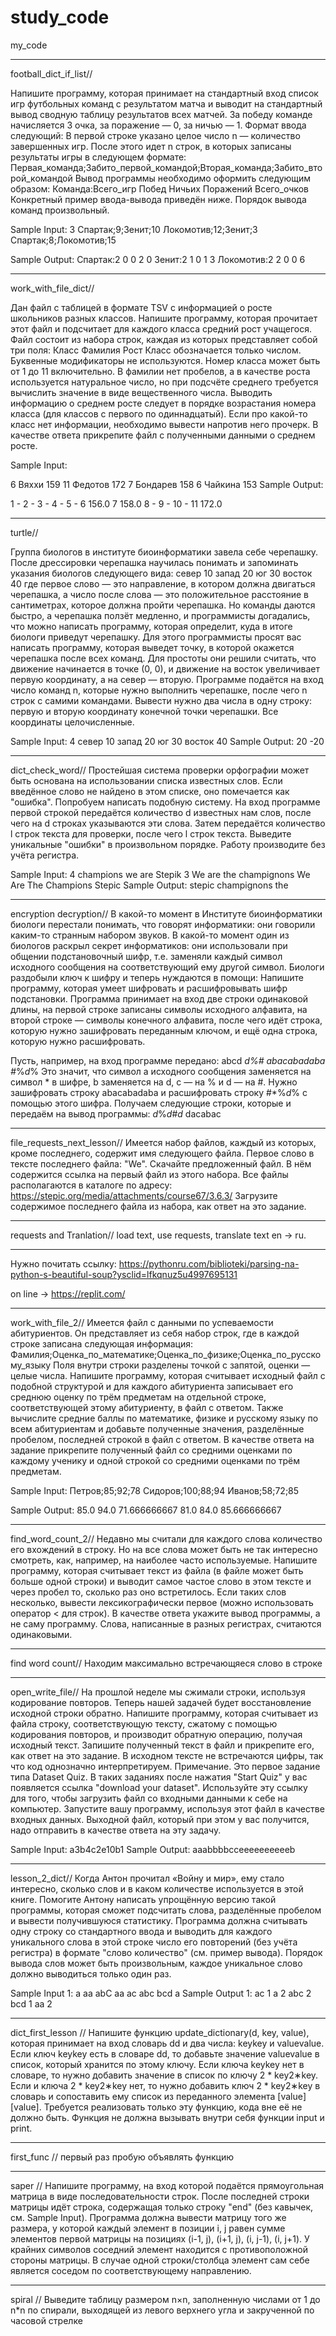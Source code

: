 # study_code
my_code

******************************
football_dict_if_list//

Напишите программу, которая принимает на стандартный вход список игр футбольных команд с результатом матча и выводит на стандартный вывод сводную таблицу результатов всех матчей.
За победу команде начисляется 3 очка, за поражение — 0, за ничью — 1.
Формат ввода следующий:
В первой строке указано целое число n — количество завершенных игр.
После этого идет n строк, в которых записаны результаты игры в следующем формате:
Первая_команда;Забито_первой_командой;Вторая_команда;Забито_второй_командой
Вывод программы необходимо оформить следующим образом:
Команда:Всего_игр Побед Ничьих Поражений Всего_очков
Конкретный пример ввода-вывода приведён ниже.
Порядок вывода команд произвольный.

Sample Input:
3
Спартак;9;Зенит;10
Локомотив;12;Зенит;3
Спартак;8;Локомотив;15

Sample Output:
Спартак:2 0 0 2 0
Зенит:2 1 0 1 3
Локомотив:2 2 0 0 6

******************************
work_with_file_dict//

Дан файл с таблицей в формате TSV с информацией о росте школьников разных классов.
Напишите программу, которая прочитает этот файл и подсчитает для каждого класса средний рост учащегося.
Файл состоит из набора строк, каждая из которых представляет собой три поля:
Класс Фамилия Рост
Класс обозначается только числом. Буквенные модификаторы не используются. Номер класса может быть от 1 до 11 включительно. В фамилии нет пробелов, а в качестве роста используется натуральное число, но при подсчёте среднего требуется вычислить значение в виде вещественного числа.
Выводить информацию о среднем росте следует в порядке возрастания номера класса (для классов с первого по одиннадцатый). Если про какой-то класс нет информации, необходимо вывести напротив него прочерк.
В качестве ответа прикрепите файл с полученными данными о среднем росте.

Sample Input:

6	Вяххи	159
11	Федотов	172
7	Бондарев	158
6	Чайкина	153
Sample Output:

1 -
2 -
3 -
4 -
5 -
6 156.0
7 158.0
8 -
9 -
10 -
11 172.0

******************************
turtle//

Группа биологов в институте биоинформатики завела себе черепашку.
После дрессировки черепашка научилась понимать и запоминать указания биологов следующего вида:
север 10
запад 20
юг 30
восток 40
где первое слово — это направление, в котором должна двигаться черепашка, а число после слова — это положительное расстояние в сантиметрах, которое должна пройти черепашка.
Но команды даются быстро, а черепашка ползёт медленно, и программисты догадались, что можно написать программу, которая определит, куда в итоге биологи приведут черепашку. Для этого программисты просят вас написать программу, которая выведет точку, в которой окажется черепашка после всех команд. Для простоты они решили считать, что движение начинается в точке (0, 0), и движение на восток увеличивает первую координату, а на север — вторую.
Программе подаётся на вход число команд n, которые нужно выполнить черепашке, после чего n строк с самими командами. Вывести нужно два числа в одну строку: первую и вторую координату конечной точки черепашки. Все координаты целочисленные.

Sample Input:
4
север 10
запад 20
юг 30
восток 40
Sample Output:
20 -20

******************************
dict_check_word//
Простейшая система проверки орфографии может быть основана на использовании списка известных слов.
Если введённое слово не найдено в этом списке, оно помечается как "ошибка".
Попробуем написать подобную систему.
На вход программе первой строкой передаётся количество d известных нам слов, после чего на d строках указываются эти слова. Затем передаётся количество l строк текста для проверки, после чего l строк текста.
Выведите уникальные "ошибки" в произвольном порядке. Работу производите без учёта регистра.

Sample Input:
4
champions
we
are
Stepik
3
We are the champignons
We Are The Champions
Stepic
Sample Output:
stepic
champignons
the

******************************
encryption decryption//
В какой-то момент в Институте биоинформатики биологи перестали понимать, что говорят информатики: они говорили каким-то странным набором звуков.
В какой-то момент один из биологов раскрыл секрет информатиков: они использовали при общении подстановочный шифр, т.е. заменяли каждый символ исходного сообщения на соответствующий ему другой символ. Биологи раздобыли ключ к шифру и теперь нуждаются в помощи:
Напишите программу, которая умеет шифровать и расшифровывать шифр подстановки. Программа принимает на вход две строки одинаковой длины, на первой строке записаны символы исходного алфавита, на второй строке — символы конечного алфавита, после чего идёт строка, которую нужно зашифровать переданным ключом, и ещё одна строка, которую нужно расшифровать.

Пусть, например, на вход программе передано:
abcd
*d%#
abacabadaba
#*%*d*%
Это значит, что символ a исходного сообщения заменяется на символ * в шифре, b заменяется на d, c — на % и d — на #.
Нужно зашифровать строку abacabadaba и расшифровать строку #*%*d*% с помощью этого шифра. Получаем следующие строки, которые и передаём на вывод программы:
*d*%*d*#*d*
dacabac

******************************
file_requests_next_lesson//
Имеется набор файлов, каждый из которых, кроме последнего, содержит имя следующего файла.
Первое слово в тексте последнего файла: "We".
Скачайте предложенный файл. В нём содержится ссылка на первый файл из этого набора.
Все файлы располагаются в каталоге по адресу:
https://stepic.org/media/attachments/course67/3.6.3/
Загрузите содержимое последнего файла из набора, как ответ на это задание.

******************************
requests and Tranlation//
load text, use requests, translate text en -> ru. 

******************************
Нужно почитать ссылку:
https://pythonru.com/biblioteki/parsing-na-python-s-beautiful-soup?ysclid=lfkqnuz5u4997695131

on line  -> https://replit.com/

******************************
work_with_file_2//
Имеется файл с данными по успеваемости абитуриентов. Он представляет из себя набор строк, где в каждой строке записана следующая информация:
Фамилия;Оценка_по_математике;Оценка_по_физике;Оценка_по_русскому_языку
Поля внутри строки разделены точкой с запятой, оценки — целые числа.
Напишите программу, которая считывает исходный файл с подобной структурой и для каждого абитуриента записывает его среднюю оценку по трём предметам на отдельной строке, соответствующей этому абитуриенту, в файл с ответом.
Также вычислите средние баллы по математике, физике и русскому языку по всем абитуриентам и добавьте полученные значения, разделённые пробелом, последней строкой в файл с ответом.
В качестве ответа на задание прикрепите полученный файл со средними оценками по каждому ученику и одной строкой со средними оценками по трём предметам.

Sample Input:
Петров;85;92;78
Сидоров;100;88;94
Иванов;58;72;85

Sample Output:
85.0
94.0
71.666666667
81.0 84.0 85.666666667

******************************
find_word_count_2//
Недавно мы считали для каждого слова количество его вхождений в строку. Но на все слова может быть не так интересно смотреть, как, например, на наиболее часто используемые.
Напишите программу, которая считывает текст из файла (в файле может быть больше одной строки) и выводит самое частое слово в этом тексте и через пробел то, сколько раз оно встретилось. Если таких слов несколько, вывести лексикографически первое (можно использовать оператор < для строк).
В качестве ответа укажите вывод программы, а не саму программу.
Слова, написанные в разных регистрах, считаются одинаковыми.

******************************
find word count//
Находим максимально встречающяеся слово в строке

******************************
open_write_file//
На прошлой неделе мы сжимали строки, используя кодирование повторов. Теперь нашей задачей будет восстановление исходной строки обратно.
Напишите программу, которая считывает из файла строку, соответствующую тексту, сжатому с помощью кодирования повторов, и производит обратную операцию, получая исходный текст.
Запишите полученный текст в файл и прикрепите его, как ответ на это задание.
В исходном тексте не встречаются цифры, так что код однозначно интерпретируем.
Примечание. Это первое задание типа Dataset Quiz. В таких заданиях после нажатия "Start Quiz" у вас появляется ссылка "download your dataset". Используйте эту ссылку для того, чтобы загрузить файл со входными данными к себе на компьютер. Запустите вашу программу, используя этот файл в качестве входных данных. Выходной файл, который при этом у вас получится, надо отправить в качестве ответа на эту задачу.

Sample Input:
a3b4c2e10b1
Sample Output:
aaabbbbcceeeeeeeeeeb

******************************
lesson_2_dict//
Когда Антон прочитал «Войну и мир», ему стало интересно, сколько слов и в каком количестве используется в этой книге.
Помогите Антону написать упрощённую версию такой программы, которая сможет подсчитать слова, разделённые пробелом и вывести получившуюся статистику.
Программа должна считывать одну строку со стандартного ввода и выводить для каждого уникального слова в этой строке число его повторений (без учёта регистра) в формате "слово количество" (см. пример вывода). Порядок вывода слов может быть произвольным, каждое уникальное слово﻿ должно выводиться только один раз.

Sample Input 1:
a aa abC aa ac abc bcd a
Sample Output 1:
ac 1
a 2
abc 2
bcd 1
aa 2

******************************
dict_first_lesson //
Напишите функцию update_dictionary(d, key, value), которая принимает на вход словарь dd и два числа: keykey и valuevalue.
Если ключ keykey есть в словаре dd, то добавьте значение valuevalue в список, который хранится по этому ключу.
Если ключа keykey нет в словаре, то нужно добавить значение в список по ключу 2 * key2∗key. Если и ключа 2 * key2∗key нет, то нужно добавить ключ 2 * key2∗key в словарь и сопоставить ему список из переданного элемента [value][value].
Требуется реализовать только эту функцию, кода вне её не должно быть.
Функция не должна вызывать внутри себя функции input и print.

******************************
first_func //
первый раз пробую объявлять функцию

******************************
saper //
Напишите программу, на вход которой подаётся прямоугольная матрица в виде последовательности строк. После последней строки матрицы идёт строка, содержащая только строку "end" (без кавычек, см. Sample Input).
Программа должна вывести матрицу того же размера, у которой каждый элемент в позиции i, j равен сумме элементов первой матрицы на позициях (i-1, j), (i+1, j), (i, j-1), (i, j+1). У крайних символов соседний элемент находится с противоположной стороны матрицы.
В случае одной строки/столбца элемент сам себе является соседом по соответствующему направлению.

******************************
spiral //
Выведите таблицу размером n×n, заполненную числами от 
1 до n*n  по спирали, выходящей из левого верхнего угла и закрученной по часовой стрелке
